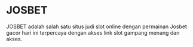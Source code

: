 # JOSBET
JOSBET adalah salah satu situs judi slot online dengan permainan Josbet gacor hari ini terpercaya dengan akses link slot gampang menang dan akses.

